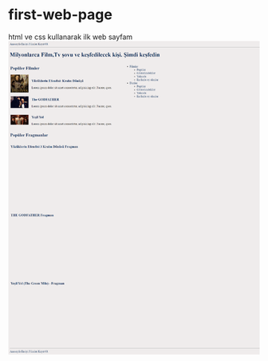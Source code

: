 # first-web-page

html ve css kullanarak ilk web sayfam
<br>
<img src=ilk-sayfa.png alt=web width=%50 height=%50 >
